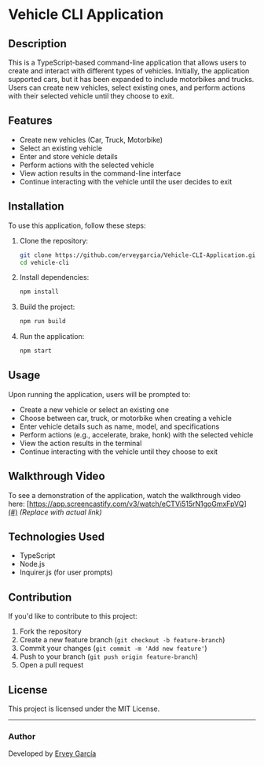 # Vehicle CLI Application

## Description
This is a TypeScript-based command-line application that allows users to create and interact with different types of vehicles. Initially, the application supported cars, but it has been expanded to include motorbikes and trucks. Users can create new vehicles, select existing ones, and perform actions with their selected vehicle until they choose to exit.

## Features
- Create new vehicles (Car, Truck, Motorbike)
- Select an existing vehicle
- Enter and store vehicle details
- Perform actions with the selected vehicle
- View action results in the command-line interface
- Continue interacting with the vehicle until the user decides to exit

## Installation
To use this application, follow these steps:

1. Clone the repository:
   ```sh
   git clone https://github.com/erveygarcia/Vehicle-CLI-Application.git
   cd vehicle-cli
   ```

2. Install dependencies:
   ```sh
   npm install
   ```

3. Build the project:
   ```sh
   npm run build
   ```

4. Run the application:
   ```sh
   npm start
   ```

## Usage
Upon running the application, users will be prompted to:
- Create a new vehicle or select an existing one
- Choose between car, truck, or motorbike when creating a vehicle
- Enter vehicle details such as name, model, and specifications
- Perform actions (e.g., accelerate, brake, honk) with the selected vehicle
- View the action results in the terminal
- Continue interacting with the vehicle until they choose to exit

## Walkthrough Video
To see a demonstration of the application, watch the walkthrough video here:
[https://app.screencastify.com/v3/watch/eCTVi515rN1goGmxFpVQ](#) *(Replace with actual link)*



## Technologies Used
- TypeScript
- Node.js
- Inquirer.js (for user prompts)

## Contribution
If you'd like to contribute to this project:
1. Fork the repository
2. Create a new feature branch (`git checkout -b feature-branch`)
3. Commit your changes (`git commit -m 'Add new feature'`)
4. Push to your branch (`git push origin feature-branch`)
5. Open a pull request

## License
This project is licensed under the MIT License.

---

### Author
Developed by [Ervey García](https://github.com/erveygarcia)
